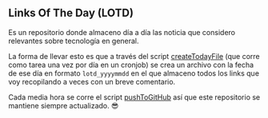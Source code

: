 ## Links Of The Day (LOTD)

Es un repositorio donde almaceno día a día las noticia que considero relevantes sobre tecnología en general.

La forma de llevar esto es que a través del script [createTodayFile](https://github.com/Elyager/lotd/blob/master/scripts/createTodayFile.sh) (que corre como tarea una vez por día en un cronjob) se crea un archivo con la fecha de ese día en formato `lotd_yyyymmdd` en el que almaceno todos los links que voy recopilando a veces con un breve comentario. 

Cada media hora se corre el script [pushToGitHub](https://github.com/Elyager/lotd/blob/master/scripts/pushToGitHub.sh) así que este repositorio se mantiene siempre actualizado. 😎
